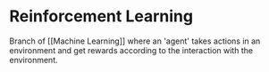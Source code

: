 # Reinforcement Learning
Branch of [[Machine Learning]] where an 'agent' takes actions in an environment and get rewards according to the interaction with the environment. 